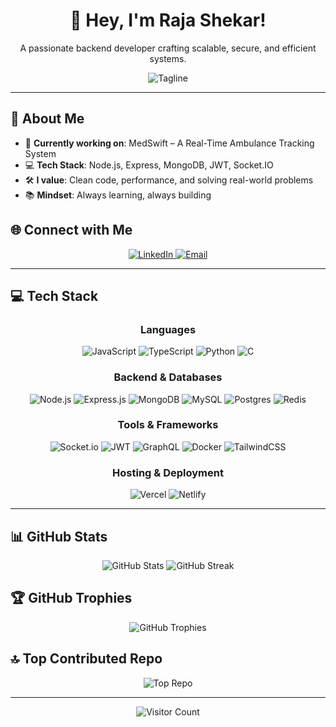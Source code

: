 <div align="center">
  <h1>👋 Hey, I'm Raja Shekar!</h1>
  <p>A passionate backend developer crafting scalable, secure, and efficient systems.</p>
  <img src="https://img.shields.io/badge/-Building%20the%20Future%20of%20Tech-blue?style=for-the-badge" alt="Tagline" />
</div>

---

## 💫 About Me
- 🚀 **Currently working on**: MedSwift – A Real-Time Ambulance Tracking System
- 💻 **Tech Stack**: Node.js, Express, MongoDB, JWT, Socket.IO
- 🛠️ **I value**: Clean code, performance, and solving real-world problems
- 📚 **Mindset**: Always learning, always building

## 🌐 Connect with Me
<div align="center">
  <a href="https://www.linkedin.com/in/raja-shekar-patha-4519a6340/" target="_blank">
    <img src="https://img.shields.io/badge/LinkedIn-%230077B5.svg?style=for-the-badge&logo=linkedin&logoColor=white" alt="LinkedIn" />
  </a>
  <a href="mailto:rajashekarpatha07@gmail.com" target="_blank">
    <img src="https://img.shields.io/badge/Email-D14836?style=for-the-badge&logo=gmail&logoColor=white" alt="Email" />
  </a>
</div>

---

## 💻 Tech Stack
<div align="center">

### Languages
![JavaScript](https://img.shields.io/badge/JavaScript-%23F7DF1E.svg?style=for-the-badge&logo=javascript&logoColor=black)
![TypeScript](https://img.shields.io/badge/TypeScript-%23007ACC.svg?style=for-the-badge&logo=typescript&logoColor=white)
![Python](https://img.shields.io/badge/Python-3670A0?style=for-the-badge&logo=python&logoColor=ffdd54)
![C](https://img.shields.io/badge/C-%2300599C.svg?style=for-the-badge&logo=c&logoColor=white)

### Backend & Databases
![Node.js](https://img.shields.io/badge/Node.js-6DA55F?style=for-the-badge&logo=node.js&logoColor=white)
![Express.js](https://img.shields.io/badge/Express.js-%23404d59.svg?style=for-the-badge&logo=express&logoColor=white)
![MongoDB](https://img.shields.io/badge/MongoDB-%234ea94b.svg?style=for-the-badge&logo=mongodb&logoColor=white)
![MySQL](https://img.shields.io/badge/MySQL-4479A1.svg?style=for-the-badge&logo=mysql&logoColor=white)
![Postgres](https://img.shields.io/badge/Postgres-%23316192.svg?style=for-the-badge&logo=postgresql&logoColor=white)
![Redis](https://img.shields.io/badge/Redis-%23DD0031.svg?style=for-the-badge&logo=redis&logoColor=white)

### Tools & Frameworks
![Socket.io](https://img.shields.io/badge/Socket.io-010101?style=for-the-badge&logo=socket.io&logoColor=white)
![JWT](https://img.shields.io/badge/JWT-black?style=for-the-badge&logo=JSON%20web%20tokens)
![GraphQL](https://img.shields.io/badge/GraphQL-E10098?style=for-the-badge&logo=graphql&logoColor=white)
![Docker](https://img.shields.io/badge/Docker-%230db7ed.svg?style=for-the-badge&logo=docker&logoColor=white)
![TailwindCSS](https://img.shields.io/badge/TailwindCSS-%2338B2AC.svg?style=for-the-badge&logo=tailwind-css&logoColor=white)

### Hosting & Deployment
![Vercel](https://img.shields.io/badge/Vercel-%23000000.svg?style=for-the-badge&logo=vercel&logoColor=white)
![Netlify](https://img.shields.io/badge/Netlify-%23000000.svg?style=for-the-badge&logo=netlify&logoColor=#00C7B7)

</div>

---

## 📊 GitHub Stats
<div align="center">
  <img src="https://github-readme-stats.vercel.app/api?username=your-username&show_icons=true&theme=dracula&hide_border=true" alt="GitHub Stats" />
  <img src="https://github-readme-streak-stats.herokuapp.com/?user=your-username&theme=dracula&hide_border=true" alt="GitHub Streak" />
</div>

## 🏆 GitHub Trophies
<div align="center">
  <img src="https://github-profile-trophy.vercel.app/?username=your-username&theme=dracula&no-frame=true&margin-w=15" alt="GitHub Trophies" />
</div>

## 🔝 Top Contributed Repo
<div align="center">
  <img src="https://github-readme-stats.vercel.app/api/pin/?username=your-username&repo=your-top-repo&theme=dracula&hide_border=true" alt="Top Repo" />
</div>

---

<div align="center">
  <img src="https://visitcount.itsvg.in/api?id=your-username&label=Profile%20Views&color=1&icon=5&pretty=true" alt="Visitor Count" />
</div>

<!-- Proudly created with GPRM ( https://gprm.itsvg.in ) -->
